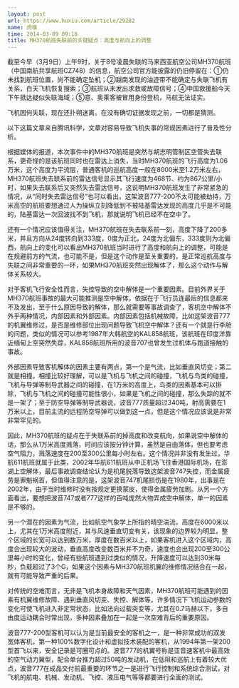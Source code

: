 ```yaml
---
layout: post
url: https://www.huxiu.com/article/29282
name: 虎嗅
time: 2014-03-09 09:18
title: MH370航班失联前的关键疑点：高度与航向上的调整
---
```

截至今早（3月9日）上午9时，关于8号凌晨失联的马来西亚航空公司MH370航班（中国南航共享航班CZ748）的信息，航空公司官方能披露的仍旧停留在：①仍未找到航班位置，尚不能确定坠机；②越南发现的油迹带不能确定与失联飞机有关系，白天飞机恢复搜索；③航班从未发出求救或故障信号；④中国救援船今天下午抵达疑似失联海域；⑤意、奥乘客被冒用身份登机，马航无法证实。

飞机因何失联，现在还扑朔迷离。在没有确切证据发现之前，一切都是猜测。

以下这篇文章来自腾讯科学，文章对容易导致飞机失事的常规因素进行了普及性分析。

根据媒体的报道，本次事件中的MH370航班是突然与胡志明管制区空管失去联系，更奇怪的是该航班同时也在雷达上消失，当时MH370航班的飞行高度为1.06万米，这个高度为平流层，普通客机的巡航高度一般在8000米至1.2万米左右，MH370航班失去联系前的雷达信号显示其飞行速度为468节、约为867公里/小时，如果失去联系后又突然失去雷达信号，这说明MH370航班发生了非常紧急的情况，从“同时失去雷达信号”也可以看出，这架波音777-200不太可能被劫持，万米高空的航班要想通过人为操纵立刻降低到不被陆基雷达发现的高度几乎是不可能的，陆基雷达一次回波找不到飞机，那就说明飞机已经不在空中了。

还有一个情况应该值得关注，MH370航班在失去联系前一刻，高度下降了200多米，并且方向从24度转向到333度，0度为正北，24度为北偏东，333度则为北偏西，航向上的变化可以看出MH370航班当时进行了高度和航向上的调整，可能是在规避前方的气流，也可能不是，但是这个动作是至关重要的，是正常巡航高度与失联之间非常重要的一环，如果MH370航班突然出现解体了，那么这个动作与解体关系较大。

对于客机飞行安全性而言，失控导致的空中解体是一个重要因素。目前外界关于MH370航班事故的最大可能推测是空中解体，依据在于飞行员连最后的信息都来不及发出，至于什么原因导致的解体，那么就需要等事故调查了，客机空中解体不外乎两种情况，内部因素和外部因素。内部因素包括机械故障，比如这架波音777的机翼维修过，是否是维修部位出现问题导致飞机空中解体？还有一个就是行李舱的问题，类似的情况可以参考1987年大韩航空的KAL858航班，该航班在印度洋靠近缅甸上空突然失踪，KAL858航班所用的波音707也曾发生过机体与跑道接触的事故。

外部因素导致客机解体的因素主要有两点，第一个是气流，比如垂直风切变；第二就是相撞。相撞比较好理解，可以是飞机与飞机之间的碰撞，飞机与鸟类的碰撞，飞机与导弹等制导武器之间的碰撞，在1万米的高度上，鸟类的因素基本可以排除，飞机与飞机之间的碰撞可能性很小，如果是飞机之间的碰撞，那么失踪的就不是一架了；至于防空导弹等制导武器说，波音777质量超过340吨，射高需要在1万米以上，目前主流的远程防空导弹可以做到这一点，但是这个情况应该说是非常非常罕见的。

因此，MH370航班的疑点在于失联系前的掉高度和改变航向，如果说空中解体的话，那么从1万米高度溅落，时间应该按分钟计算，虽然是自由落体，但也要考虑空气阻力，溅落速度在200至300公里每小时左右。这个情况并非没有发生过，华航611航班就属于此类，2002年华航611航班从中正机场飞往香港国际机场，在澎湖上空解体，最后事故调查结论认为是机尾脱落导致这架波音747失控，而金属疲劳是罪魁祸首，但值得注意的是，这架波音747机尾损伤是在1980年，出事是在2002年，由于当时维修时没有按规定更换蒙皮，使得金属疲劳加剧。从另一个方面看出，要想把波音747或者777这样的百吨庞然大物弄成空中解体，单一的因素是不够的。

另一个潜在的因素为气流，比如航空气象学上所指的晴空湍流，高度在6000米以上，尤其在1万米高度附近，其与风速垂直切变有关，该现象的边界较为明显，整个区域的长宽可以达到数万米，厚度在数百米以上，如果客机进入这个区域内，高度会出现较大的波动，垂直高度改变数百米并不为奇，速度也会出现200至300公里每小时的变化，曾经有些航班遇到过类似的情况，升降速度可以达到30米每秒，负载超过了3个G，如果这个因素与MH370航班机翼的维修情况结合在一起，就有可能导致严重的后果。

对传统的空难而言，无非是飞机本身故障和天气因素，MH370航班可能遇到的因素有机翼维修故障、遇到垂直风切变、失控、解体等，许多情况下飞机运动参数的变化可使飞机进入非定常状态，比如法向过载突变等，尤其在0.7马赫以下，多自由度运动耦合时常出现，多种因素叠加在一起是一次空难背后的重要原因。

波音777-200型客机可以认为是当前最安全的客机之一，是一种非常成功的双发宽体客机，第一种100%数字化设计和虚拟技术装配的客机，从1994年第一架200型首飞以来，安全记录是可圈可点的。波音777的机翼号称是亚音速客机中最高效的空气动力翼型，配合单台推力超过50吨的发动机，在低阻和巡航上有着较大优点，波音777在成品交付前最重要的环节之一是进行飞行控制和系统综合测试，对飞机的航电、机械、发动机、飞控、液压电气等等都要进行全面的测试。

